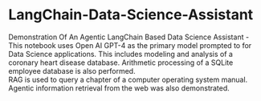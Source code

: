 # LangChain-Data-Science-Assistant
Demonstration Of An Agentic LangChain Based Data Science Assistant - 
This notebook uses Open AI GPT-4 as the primary model prompted to for Data Science applications.
This includes modeling and analysis of a coronary heart disease database.
Arithmetic processing of a SQLite employee database is also performed.  
RAG is used to query a chapter of a computer operating system manual.
Agentic information retrieval from the web was also demonstrated.
